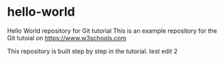 # hello-world
Hello World repository for Git tutorial
This is an example repository for the Git tutoial on https://www.w3schools.com

This repository is built step by step in the tutorial.
test edit 2
